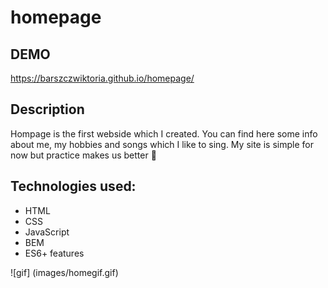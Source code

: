 # homepage

## DEMO
https://barszczwiktoria.github.io/homepage/

## Description
Hompage is the first webside which I  created. 
You can find here some info about me, my hobbies and songs which I like to sing.
My site is simple for now but practice makes us better 💪


## Technologies used:
- HTML
- CSS
- JavaScript
- BEM
- ES6+ features

![gif] (images/homegif.gif)
